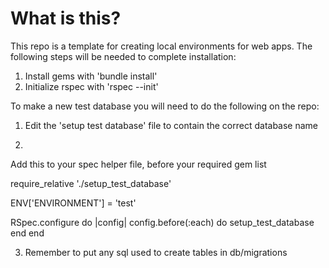 <h1>What is this?</h1>

This repo is a template for creating local environments for web apps. The following steps will be needed to complete installation:

1. Install gems with 'bundle install'
2. Initialize rspec with 'rspec --init'

To make a new test database you will need to do the following on the repo:

1. Edit the 'setup test database' file to contain the correct database name

2. 
Add this to your spec helper file, before your required gem list

require_relative './setup_test_database'

ENV['ENVIRONMENT'] = 'test'

RSpec.configure do |config|
  config.before(:each) do
    setup_test_database
  end
end

3. Remember to put any sql used to create tables in db/migrations